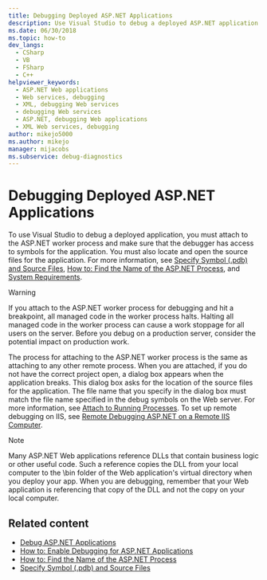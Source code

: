 ```yaml
---
title: Debugging Deployed ASP.NET Applications
description: Use Visual Studio to debug a deployed ASP.NET application by attaching to the worker process and ensuring the debugger has access to symbols for the application.
ms.date: 06/30/2018
ms.topic: how-to
dev_langs: 
  - CSharp
  - VB
  - FSharp
  - C++
helpviewer_keywords: 
  - ASP.NET Web applications
  - Web services, debugging
  - XML, debugging Web services
  - debugging Web services
  - ASP.NET, debugging Web applications
  - XML Web services, debugging
author: mikejo5000
ms.author: mikejo
manager: mijacobs
ms.subservice: debug-diagnostics
---
```

# Debugging Deployed ASP.NET Applications

To use Visual Studio to debug a deployed application, you must attach to the ASP.NET worker process and make sure that the debugger has access to symbols for the application. You must also locate and open the source files for the application. For more information, see [Specify Symbol (.pdb) and Source Files](../debugger/specify-symbol-dot-pdb-and-source-files-in-the-visual-studio-debugger.md), [How to: Find the Name of the ASP.NET Process](../debugger/how-to-find-the-name-of-the-aspnet-process.md), and [System Requirements](../debugger/aspnet-debugging-system-requirements.md).

> [!WARNING]
> If you attach to the ASP.NET worker process for debugging and hit a breakpoint, all managed code in the worker process halts. Halting all managed code in the worker process can cause a work stoppage for all users on the server. Before you debug on a production server, consider the potential impact on production work.

The process for attaching to the ASP.NET worker process is the same as attaching to any other remote process. When you are attached, if you do not have the correct project open, a dialog box appears when the application breaks. This dialog box asks for the location of the source files for the application. The file name that you specify in the dialog box must match the file name specified in the debug symbols on the Web server. For more information, see [Attach to Running Processes](../debugger/attach-to-running-processes-with-the-visual-studio-debugger.md). To set up remote debugging on IIS, see [Remote Debugging ASP.NET on a Remote IIS Computer](../debugger/remote-debugging-aspnet-on-a-remote-iis-computer.md).

> [!NOTE]
> Many ASP.NET Web applications reference DLLs that contain business logic or other useful code. Such a reference copies the DLL from your local computer to the \bin folder of the Web application's virtual directory when you deploy your app. When you are debugging, remember that your Web application is referencing that copy of the DLL and not the copy on your local computer.

## Related content
- [Debug ASP.NET Applications](../debugger/how-to-enable-debugging-for-aspnet-applications.md)
- [How to: Enable Debugging for ASP.NET Applications](../debugger/how-to-enable-debugging-for-aspnet-applications.md)
- [How to: Find the Name of the ASP.NET Process](../debugger/how-to-find-the-name-of-the-aspnet-process.md)
- [Specify Symbol (.pdb) and Source Files](../debugger/specify-symbol-dot-pdb-and-source-files-in-the-visual-studio-debugger.md)